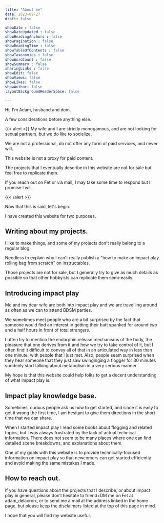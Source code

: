 ```yaml
---
title: "About me"
date: 2023-09-27
draft: false

showDate : false
showDateUpdated : false
showHeadingAnchors : false
showPagination : false
showReadingTime : false
showTableOfContents : false
showTaxonomies : false 
showWordCount : false
showSummary : false
sharingLinks : false
showEdit: false
showViews: false
showLikes: false
showAuthor: false
layoutBackgroundHeaderSpace: false

---
```


Hi, I'm Adam, husband and dom.

A few considerations before anything else.

{{< alert >}}
My wife and I are strictly monogamous, and are not looking for sexual partners, but we do like to socialize.

We are not a professional, do not offer any form of paid services, and never will.

This website is not a proxy for paid content.

The projects that I eventually describe in this website are not for sale but feel free to replicate them.

If you reach out on Fet or via mail, I may take some time to respond but I promise I will.

{{< /alert >}}

Now that this is said, let's begin. 

I have created this website for two purposes.

## Writing about my projects.

I like to make things, and some of my projects don't really belong to a regular blog.

Needless to explain why I can't really publish a "how to make an impact play rolling bag from scratch" on instructables.

Those projects are not for sale, but I generally try to give as much details as possible so that other hobbyists can replicate them semi-easily.

## Introducing impact play

Me and my dear wife are both into impact play and we are travelling around as often as we can to attend BDSM parties.

We sometimes meet people who are a bit surprised by the fact that someone would find an interest in getting their butt spanked for around two and a half hours in front of total strangers.

I often try to mention the endorphin release mechanisms of the body, the pleasure that one derives from it and how we try to take control of it, but I often find it difficult to convey all of that in an articulated way in less than one minute, with people that I just met.
Also, people seem surprised when they hear someone that they just saw swinginging a flogger for 30 minutes suddenly start talking about metabolism in a very serious manner.

My hope is that this website could help folks to get a decent understanding of what impact play is.

## Impact play knowledge base.

Sometimes, curious people ask us how to get started, and since it is easy to get it wrong the first time, I am hesitant to give them directions in the short time that we can share.

When I started impact play I read some books about flogging and related topics, but I was always frustrated by the lack of actual technical information. There does not seem to be many places where one can find detailed scene breakdowns, and explanations about them.

One of my goals with this website is to provide technically-focused information on impact play so that newcomers can get started efficiently and avoid making the same mistakes I made.

## How to reach out.

If you have questions about the projects that I describe, or about impact play in general, please don’t hesitate to friend+DM me on Fet at adam_delacroix, or to send me a mail at the address linked in the home page, but please keep the disclaimers listed at the top of this page in mind.

I hope that you will find my website useful.


